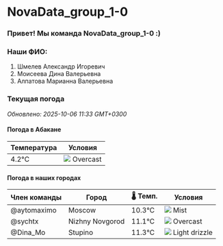 # NovaData_group_1-0
### Привет! Мы команда NovaData_group_1-0 :)

### Наши ФИО:
1. Шмелев Александр Игоревич
2. Моисеева Дина Валерьевна
3. Алпатова Марианна Валерьевна

### Текущая погода
<!-- WEATHER:START -->
_Обновлено: 2025-10-06 11:33 GMT+0300_

#### Погода в Абакане

| Температура | Условия |
|-------------|----------|
| 4.2°C     | ![](https://cdn.weatherapi.com/weather/64x64/day/122.png) Overcast |

#### Погода в наших городах

| Член команды  | Город               | 🌡️ Темп.  | Условия          |
|---------------|---------------------|-----------|--------------------|
| @aytomaximo    | Moscow              |   10.3°C | ![](https://cdn.weatherapi.com/weather/64x64/day/143.png) Mist         |
| @sychtx        | Nizhny Novgorod     |   11.1°C | ![](https://cdn.weatherapi.com/weather/64x64/day/122.png) Overcast     |
| @Dina_Mo       | Stupino             |   11.3°C | ![](https://cdn.weatherapi.com/weather/64x64/day/266.png) Light drizzle |

<!-- WEATHER:END -->
